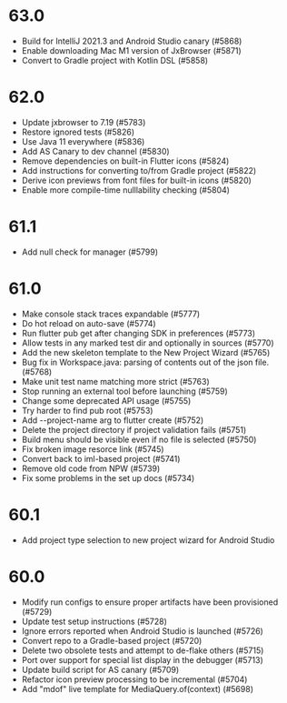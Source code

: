 # 63.0
- Build for IntelliJ 2021.3 and Android Studio canary (#5868)
- Enable downloading Mac M1 version of JxBrowser (#5871)
- Convert to Gradle project with Kotlin DSL (#5858)

# 62.0
- Update jxbrowser to 7.19 (#5783)
- Restore ignored tests (#5826)
- Use Java 11 everywhere (#5836)
- Add AS Canary to dev channel (#5830)
- Remove dependencies on built-in Flutter icons (#5824)
- Add instructions for converting to/from Gradle project (#5822)
- Derive icon previews from font files for built-in icons (#5820)
- Enable more compile-time nulllability checking (#5804)

# 61.1
- Add null check for manager (#5799)

# 61.0
- Make console stack traces expandable (#5777)
- Do hot reload on auto-save (#5774)
- Run flutter pub get after changing SDK in preferences (#5773)
- Allow tests in any marked test dir and optionally in sources (#5770)
- Add the new skeleton template to the New Project Wizard (#5765)
- Bug fix in Workspace.java: parsing of contents out of the json file. (#5768)
- Make unit test name matching more strict (#5763)
- Stop running an external tool before launching (#5759)
- Change some deprecated API usage (#5755)
- Try harder to find pub root (#5753)
- Add --project-name arg to flutter create (#5752)
- Delete the project directory if project validation fails (#5751)
- Build menu should be visible even if no file is selected (#5750)
- Fix broken image resorce link (#5745)
- Convert back to iml-based project (#5741)
- Remove old code from NPW (#5739)
- Fix some problems in the set up docs (#5734)

# 60.1
- Add project type selection to new project wizard for Android Studio

# 60.0
- Modify run configs to ensure proper artifacts have been provisioned (#5729)
- Update test setup instructions (#5728)
- Ignore errors reported when Android Studio is launched (#5726)
- Convert repo to a Gradle-based project (#5720)
- Delete two obsolete tests and attempt to de-flake others (#5715)
- Port over support for special list display in the debugger (#5713)
- Update build script for AS canary (#5709)
- Refactor icon preview processing to be incremental (#5704)
- Add "mdof" live template for MediaQuery.of(context) (#5698)
